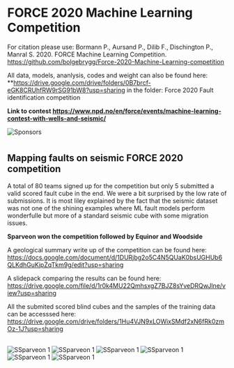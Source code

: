 
# FORCE 2020 Machine Learning Competition

For citation please use: Bormann P., Aursand P., Dilib F., Dischington P., Manral S. 2020. FORCE Machine Learning Competition. https://github.com/bolgebrygg/Force-2020-Machine-Learning-competition

All data, models, ananlysis, codes and weight can also be found here: **https://drive.google.com/drive/folders/0B7brcf-eGK8CRUhfRW9rSG91bW8?usp=sharing in the folder: Force 2020 Fault identification competition


**Link to contest https://www.npd.no/en/force/events/machine-learning-contest-with-wells-and-seismic/**

![Sponsors](https://github.com/bolgebrygg/Force-2020-Machine-Learning-competition/blob/master/bottom-sponsor-6.jpg)

#

## Mapping faults on seismic FORCE 2020 competition

A total of 80 teams signed up for the competition but only 5 submitted a valid scored fault cube in the end. We were a bit surprised by the low rate of submissions. It is most liley explained by the fact that the seismic dataset was not one of the shining examples where ML fault models perform wonderfulle but more of a standard seismic cube with some migration issues.

**Sparveon won the competition followed by Equinor and Woodside**

A geological summary write up of the competition can be found here: https://docs.google.com/document/d/1DURjbg2o5C4N5QUaK0bsUGHUb6QLKdhGuKjpZqTkm9g/edit?usp=sharing  <br/>

A slidepack comparing the results can be found here: https://drive.google.com/file/d/1r0k4MU22QmhsxgZ7BJZ8sYveDRQwJlne/view?usp=sharing <br/>

All the submited scored blind cubes and the samples of the training data can be accesssed here: https://drive.google.com/drive/folders/1Hu4VJN9xLOWixSMdf2xN6fRk0zmOz-1J?usp=sharing <br/><br/>

![SSparveon 1](https://github.com/bolgebrygg/Force-2020-Machine-Learning-competition/blob/master/fault_mapping_competition/images/sparv1.jpg)
![SSparveon 1](https://github.com/bolgebrygg/Force-2020-Machine-Learning-competition/blob/master/fault_mapping_competition/images/equi1.jpg)
![SSparveon 1](https://github.com/bolgebrygg/Force-2020-Machine-Learning-competition/blob/master/fault_mapping_competition/images/wood1.jpg)
![SSparveon 1](https://github.com/bolgebrygg/Force-2020-Machine-Learning-competition/blob/master/fault_mapping_competition/images/sparv2.jpg)
![SSparveon 1](https://github.com/bolgebrygg/Force-2020-Machine-Learning-competition/blob/master/fault_mapping_competition/images/equi2.jpg)
![SSparveon 1](https://github.com/bolgebrygg/Force-2020-Machine-Learning-competition/blob/master/fault_mapping_competition/images/wood2.jpg)

